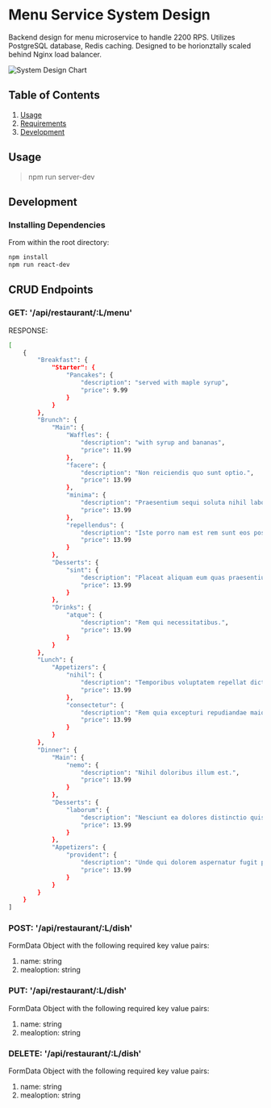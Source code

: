 # Menu Service System Design
Backend design for menu microservice to handle 2200 RPS. Utilizes PostgreSQL database, Redis caching. Designed to be horionztally scaled behind Nginx load balancer.

![System Design Chart](https://imgur.com/VieyoAq)

## Table of Contents

1. [Usage](#Usage)
1. [Requirements](#requirements)
1. [Development](#development)

## Usage

> npm run server-dev

## Development

### Installing Dependencies

From within the root directory:

```sh
npm install
npm run react-dev
```
## CRUD Endpoints
### GET: '/api/restaurant/:L/menu'
RESPONSE:
```sh
[
    {
        "Breakfast": {
            "Starter": {
                "Pancakes": {
                    "description": "served with maple syrup",
                    "price": 9.99
                }
            }
        },
        "Brunch": {
            "Main": {
                "Waffles": {
                    "description": "with syrup and bananas",
                    "price": 11.99
                },
                "facere": {
                    "description": "Non reiciendis quo sunt optio.",
                    "price": 13.99
                },
                "minima": {
                    "description": "Praesentium sequi soluta nihil labore quae quibusdam deleniti.",
                    "price": 13.99
                },
                "repellendus": {
                    "description": "Iste porro nam est rem sunt eos possimus soluta.",
                    "price": 13.99
                }
            },
            "Desserts": {
                "sint": {
                    "description": "Placeat aliquam eum quas praesentium ut natus reprehenderit similique in.",
                    "price": 13.99
                }
            },
            "Drinks": {
                "atque": {
                    "description": "Rem qui necessitatibus.",
                    "price": 13.99
                }
            }
        },
        "Lunch": {
            "Appetizers": {
                "nihil": {
                    "description": "Temporibus voluptatem repellat dicta aut vitae quas dolorem reprehenderit quae.",
                    "price": 13.99
                },
                "consectetur": {
                    "description": "Rem quia excepturi repudiandae maiores aliquam aut.",
                    "price": 13.99
                }
            }
        },
        "Dinner": {
            "Main": {
                "nemo": {
                    "description": "Nihil doloribus illum est.",
                    "price": 13.99
                }
            },
            "Desserts": {
                "laborum": {
                    "description": "Nesciunt ea dolores distinctio quis esse consectetur aut voluptatem.",
                    "price": 13.99
                }
            },
            "Appetizers": {
                "provident": {
                    "description": "Unde qui dolorem aspernatur fugit possimus dolorem quibusdam inventore.",
                    "price": 13.99
                }
            }
        }
    }
]
```
### POST: '/api/restaurant/:L/dish'
FormData Object with the following required key value pairs:
1. name: string
2. mealoption: string
### PUT: '/api/restaurant/:L/dish'
FormData Object with the following required key value pairs:
1. name: string
2. mealoption: string
### DELETE: '/api/restaurant/:L/dish'
FormData Object with the following required key value pairs:
1. name: string
2. mealoption: string
